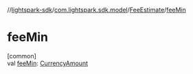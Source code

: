 //[lightspark-sdk](../../../index.md)/[com.lightspark.sdk.model](../index.md)/[FeeEstimate](index.md)/[feeMin](fee-min.md)

# feeMin

[common]\
val [feeMin](fee-min.md): [CurrencyAmount](../-currency-amount/index.md)

